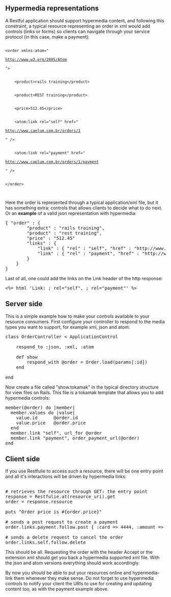 ## Hypermedia representations

A Restful application should support hypermedia content, and following this constraint, a typical resource representing an order in xml would add controls (links or forms) so clients can navigate through your service protocol (in this case, make a payment):

<p>
<code>
&lt;order xmlns:atom="
<a href='http://www.w3.org/2005/Atom'>
http://www.w3.org/2005/Atom
</a>
"&gt;
<br />
    &lt;product&gt;rails training&lt;/product&gt;
<br />
    &lt;product&gt;REST training&lt;/product&gt;
<br />
    &lt;price&gt;512.45&lt;/price&gt;
<br />
    &lt;atom:link rel="self" href="
<a href='http://www.caelum.com.br/orders/1'>
http://www.caelum.com.br/orders/1
</a>
" /&gt;
<br />
    &lt;atom:link rel="payment" href="
<a href='http://www.caelum.com.br/orders/1/payment'>
http://www.caelum.com.br/orders/1/payment
</a>
" /&gt;
<br />
&lt;/order&gt;
<br />
</code>
</p>



Here the order is represented through a typical application/xml file, but it has something extra: controls that allows clients to decide what to do next.
Or an <b>example</b> of a valid json representation with hypermedia:

<pre>
{ "order" : {
		"product" : "rails training",
		"product" : "rest training",
		"price" : "512.45"
		"links" : {
			"link" : { "rel" : "self", "href" : "http://www.caelum.com.br/orders/1"},
			"link" : { "rel" : "payment", "href" : "http://www.caelum.com.br/orders/1/payment"}
		}
	}
}
</pre>

Last of all, one could add the links on the Link header of the http response:

<pre>
<%= html 'Link: <http://www.caelum.com.br/orders/1>; rel="self", <http://www.caelum.com.br/orders/1/payment>; rel="payment"' %>
</pre>

## Server side

This is a simple example how to make your controls available to your resource consumers. First configure your controller to respond to the media types you want to support, for example xml, json and atom:

<pre>
class OrderController < ApplicationControl

	respond_to :json, :xml, :atom

	def show
		respond_with @order = Order.load(params[:id])
	end

end
</pre>

Now create a file called "show.tokamak" in the typical directory structure for view files on Rails. This file is a tokamak template that allows you to add
hypermedia controls:

<pre>
member(@order) do |member|  
  member.values do |value|
    value.id      @order.id
    value.price   @order.price
  end
  member.link "self", url_for @order
  member.link "payment", order_payment_url(@order)
end
</pre>

## Client side

If you use Restfulie to access such a resource, there will be one entry point and all it's interactions will be driven by hypermedia links:<br/><br/>
	
<pre>
# retrieves the resource through GET: the entry point
response = Restfulie.at(resource_uri).get
order = response.resource

puts "Order price is #{order.price}"

# sends a post request to create a payment
order.links.payment.follow.post { :card => 4444, :amount => order.cost}

# sends a delete request to cancel the order
order.links.self.follow.delete
</pre>


This should be all. Requesting the order with the header Accept or the extension xml should get you back a hypermedia supported xml file. With the json and atom versions everything should work accordingly.
	
By now you should be able to put your resources online and hypermedia-link them whenever they make sense. Do not forget to use hypermedia controls to notify your client the URIs to use for creating and updating content too, as with the payment example above.



